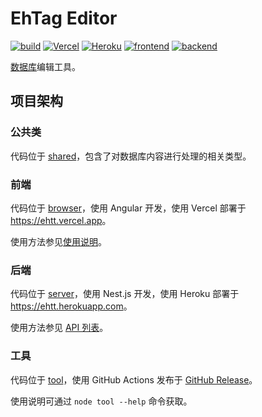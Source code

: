 # EhTag Editor

[![build](https://github.com/EhTagTranslation/Editor/workflows/build/badge.svg)](//github.com/EhTagTranslation/Editor/actions?query=workflow%3Abuild)
[![Vercel](https://img.shields.io/github/deployments/EhTagTranslation/Editor/Production?label=Vercel&logo=vercel)](//github.com/EhTagTranslation/Editor/deployments?environment=Production#activity-log)
[![Heroku](https://img.shields.io/github/deployments/EhTagTranslation/Editor/ehtt?label=Heroku&logo=Heroku)](//github.com/EhTagTranslation/Editor/deployments?environment=ehtt#activity-log)
[![frontend](https://img.shields.io/website?label=frontend&logo=angular&url=https://ehtt.vercel.app)](//ehtt.vercel.app/)
[![backend](https://img.shields.io/website?label=backend&logo=nestjs&url=https://ehtt.herokuapp.com/database)](//ehtt.herokuapp.com/)

[数据库](../../../Database)编辑工具。

## 项目架构

### 公共类

代码位于 [shared](./src/shared)，包含了对数据库内容进行处理的相关类型。

### 前端

代码位于 [browser](./src/browser)，使用 Angular 开发，使用 Vercel 部署于 <https://ehtt.vercel.app>。

使用方法参见[使用说明](../../wiki)。

### 后端

代码位于 [server](./src/server)，使用 Nest.js 开发，使用 Heroku 部署于 <https://ehtt.herokuapp.com>。

使用方法参见 [API 列表](https://ehtt.herokuapp.com/static/index.html)。

### 工具

代码位于 [tool](./src/tool)，使用 GitHub Actions 发布于 [GitHub Release](https://github.com/EhTagTranslation/Editor/releases)。

使用说明可通过 `node tool --help` 命令获取。

